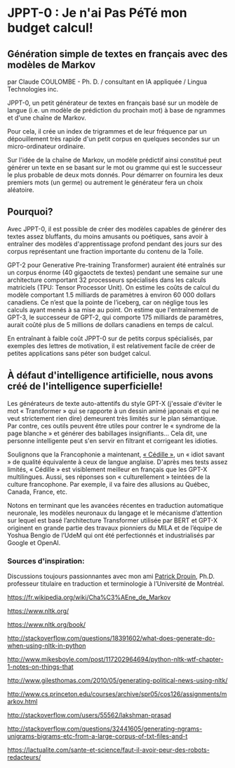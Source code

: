 # JPPT-0 : Je n'ai Pas PéTé mon budget calcul!

## Génération simple de textes en français avec des modèles de Markov

par Claude COULOMBE - Ph. D. / consultant en IA appliquée / Lingua Technologies inc.

JPPT-0, un petit générateur de textes en français basé sur un modèle de langue (i.e. un modèle de prédiction du prochain mot) à base de ngrammes et d'une chaîne de Markov. 

Pour cela, il crée un index de trigrammes et de leur fréquence par un dépouillement très rapide d'un petit corpus en quelques secondes sur un micro-ordinateur ordinaire.

Sur l'idée de la chaîne de Markov, un modèle prédictif ainsi constitué peut générer un texte en se basant sur le mot ou gramme qui est le successeur le plus probable de deux mots donnés. Pour démarrer on fournira les deux premiers mots (un germe) ou autrement le générateur fera un choix aléatoire. 

## Pourquoi?

Avec JPPT-0, il est possible de créer des modèles capables de générer des textes assez bluffants, du moins amusants ou poétiques, sans avoir à entraîner des modèles d'apprentissage profond pendant des jours sur des corpus représentant une fraction importante du contenu de la Toile.

GPT-2 pour Generative Pre-training Transformer) auraient été entraînés sur un corpus énorme (40 gigaoctets de textes) pendant une semaine sur une architecture comportant 32 processeurs spécialisés dans les calculs matriciels (TPU: Tensor Processor Unit). On estime les coûts de calcul du modèle comportant 1.5 milliards de paramètres à environ 60 000 dollars canadiens. Ce n’est que la pointe de l’iceberg, car on néglige tous les calculs ayant menés à sa mise au point. On estime que l'entraînement de GPT-3, le successeur de GPT-2, qui comporte 175 milliards de paramètres, aurait coûté plus de 5 millions de dollars canadiens en temps de calcul.

En entraînant à faible coût JPPT-0 sur de petits corpus spécialisés, par exemples des lettres de motivation, il est relativement facile de créer de petites applications sans péter son budget calcul.   


## À défaut d'intelligence artificielle, nous avons créé de l'intelligence superficielle!

Les générateurs de texte auto-attentifs du style GPT-X (j'essaie d'éviter le mot « Transformer » qui se rapporte à un dessin animé japonais et qui ne veut strictement rien dire) demeurent très limités sur le plan sémantique. Par contre, ces outils peuvent être utiles pour contrer le « syndrome de la page blanche » et générer des babillages insignifiants... Cela dit, une personne intelligente peut s'en servir en filtrant et corrigeant les idioties.

Soulignons que la Francophonie a maintenant, <a href="https://cedille.ai/">« Cédille »</a>, un « idiot savant » de qualité équivalente à ceux de langue anglaise. D'après mes tests assez limités, « Cédille » est visiblement meilleur en français que les GPT-X multilingues. Aussi, ses réponses son « culturellement » teintées de la culture francophone. Par exemple, il va faire des allusions au Québec, Canada, France, etc.

Notons en terminant que les avancées récentes en traduction automatique neuronale, les modèles neuronaux du langage et le mécanisme d’attention sur lequel est basé l’architecture Transformer utilisée par BERT et GPT-X originent en grande partie des travaux pionniers du MILA et de l’équipe de Yoshua Bengio de l’UdeM qui ont été perfectionnés et industrialisés par Google et OpenAI.

### Sources d'inspiration:

Discussions toujours passionnantes avec mon ami <a href=https://recherche.umontreal.ca/nos-chercheurs/repertoire-des-professeurs/chercheur/is/in15254/>Patrick Drouin</a>, Ph.D. professeur titulaire en traduction et terminologie à l’Université de Montréal.  

https://fr.wikipedia.org/wiki/Cha%C3%AEne_de_Markov

https://www.nltk.org/

https://www.nltk.org/book/

http://stackoverflow.com/questions/18391602/what-does-generate-do-when-using-nltk-in-python

http://www.mikesboyle.com/post/117202964694/python-nltk-wtf-chapter-1-notes-on-things-that

http://www.gilesthomas.com/2010/05/generating-political-news-using-nltk/

http://www.cs.princeton.edu/courses/archive/spr05/cos126/assignments/markov.html

http://stackoverflow.com/users/55562/lakshman-prasad

http://stackoverflow.com/questions/32441605/generating-ngrams-unigrams-bigrams-etc-from-a-large-corpus-of-txt-files-and-t

https://lactualite.com/sante-et-science/faut-il-avoir-peur-des-robots-redacteurs/
